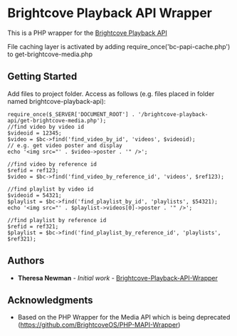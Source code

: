 # Brightcove Playback API Wrapper

This is a PHP wrapper for the [Brightcove Playback API](https://docs.brightcove.com/en/video-cloud/playback-api/)

File caching layer is activated by adding require_once('bc-papi-cache.php') to get-brightcove-media.php

## Getting Started

Add files to project folder. Access as follows (e.g. files placed in folder named brightcove-playback-api):

```
require_once($_SERVER['DOCUMENT_ROOT'] . '/brightcove-playback-api/get-brightcove-media.php');
//find video by video id
$videoid = 12345;
$video = $bc->find('find_video_by_id', 'videos', $videoid);
// e.g. get video poster and display
echo '<img src="' . $video->poster . '" />';

//find video by reference id
$refid = ref123;
$video = $bc->find('find_video_by_reference_id', 'videos', $ref123);

//find playlist by video id
$videoid = 54321;
$playlist = $bc->find('find_playlist_by_id', 'playlists', $54321);
echo '<img src="' . $playlist->videos[0]->poster . '" />';

//find playlist by reference id
$refid = ref321;
$playlist = $bc->find('find_playlist_by_reference_id', 'playlists', $ref321);

```


## Authors

* **Theresa Newman** - *Initial work* - [Brightcove-Playback-API-Wrapper](https://github.com/theresaweb/Brightcove-Playback-API-Wrapper)

## Acknowledgments

* Based on the PHP Wrapper for the Media API which is being deprecated (https://github.com/BrightcoveOS/PHP-MAPI-Wrapper)
